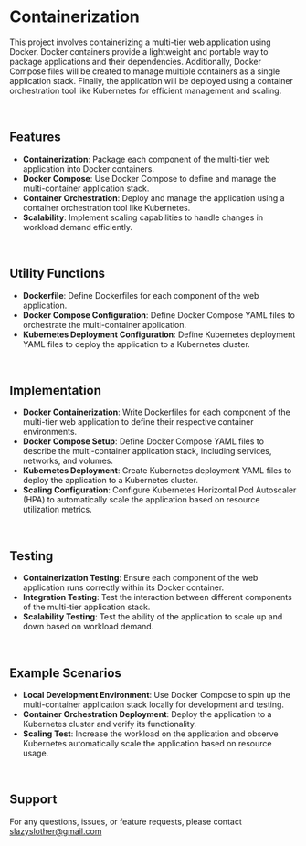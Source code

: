 # Containerization

This project involves containerizing a multi-tier web application using Docker. Docker containers provide a lightweight and portable way to package applications and their dependencies. Additionally, Docker Compose files will be created to manage multiple containers as a single application stack. Finally, the application will be deployed using a container orchestration tool like Kubernetes for efficient management and scaling.

<br/>

## Features

- __Containerization__: Package each component of the multi-tier web application into Docker containers.
- __Docker Compose__: Use Docker Compose to define and manage the multi-container application stack.
- __Container Orchestration__: Deploy and manage the application using a container orchestration tool like Kubernetes.
- __Scalability__: Implement scaling capabilities to handle changes in workload demand efficiently.

<br/>

## Utility Functions

- __Dockerfile__: Define Dockerfiles for each component of the web application.
- __Docker Compose Configuration__: Define Docker Compose YAML files to orchestrate the multi-container application.
- __Kubernetes Deployment Configuration__: Define Kubernetes deployment YAML files to deploy the application to a Kubernetes cluster.

<br/>

## Implementation

- __Docker Containerization__: Write Dockerfiles for each component of the multi-tier web application to define their respective container environments.
- __Docker Compose Setup__: Define Docker Compose YAML files to describe the multi-container application stack, including services, networks, and volumes.
- __Kubernetes Deployment__: Create Kubernetes deployment YAML files to deploy the application to a Kubernetes cluster.
- __Scaling Configuration__: Configure Kubernetes Horizontal Pod Autoscaler (HPA) to automatically scale the application based on resource utilization metrics.

<br/>

## Testing

- __Containerization Testing__: Ensure each component of the web application runs correctly within its Docker container.
- __Integration Testing__: Test the interaction between different components of the multi-tier application stack.
- __Scalability Testing__: Test the ability of the application to scale up and down based on workload demand.

<br/>

## Example Scenarios

- __Local Development Environment__: Use Docker Compose to spin up the multi-container application stack locally for development and testing.
- __Container Orchestration Deployment__: Deploy the application to a Kubernetes cluster and verify its functionality.
- __Scaling Test__: Increase the workload on the application and observe Kubernetes automatically scale the application based on resource usage.

<br/>

## Support

For any questions, issues, or feature requests, please contact slazyslother@gmail.com

